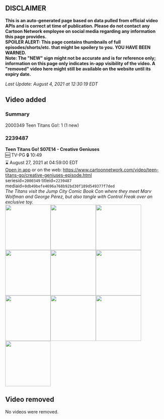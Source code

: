 ## DISCLAIMER
**This is an auto-generated page based on data pulled from official video APIs and is correct at time of publication. Please do not contact any Cartoon Network employee on social media regarding any information this page provides.**  
**SPOILER ALERT: This page contains thumbnails of full episodes/shorts/etc. that might be spoilery to you. YOU HAVE BEEN WARNED.**  
**Note: The "NEW" sign might not be accurate and is for reference only; information on this page only indicates in-app visibility of the video. A "removed" video here might still be available on the website until its expiry date.**  

_Last Update: August 4, 2021 at 12:30:19 EDT_
## Video added
### Summary
2000349 Teen Titans Go!: 1 (1 new)  
### 2239487
**Teen Titans Go! S07E14 - Creative Geniuses**  
🆕 TV-PG 🔒 10:49  
⌛ August 27, 2021 at 04:59:00 EDT  
[Open in app](https://cnvideo.sercomkc.org/redirector.html?type=cnapp&seriesid=2000349&titleid=2239487&mediaid=0db49befe4696a768b92bd30f189d549377f7ded) or on the web: https://www.cartoonnetwork.com/video/teen-titans-go/creative-geniuses-episode.html  
seriesid=`2000349` titleid=`2239487` mediaid=`0db49befe4696a768b92bd30f189d549377f7ded`  
_The Titans visit the Jump City Comic Book Con where they meet Marv Wolfman and George Pérez, but also tangle with Control Freak over an exclusive toy._  
<a href="https://s3.amazonaws.com/cartoonorchestrator/2239487_001_1280x720.jpg"><img src="https://s3.amazonaws.com/cartoonorchestrator/2239487_001_640x360.jpg" height="144px" /></a><a href="https://s3.amazonaws.com/cartoonorchestrator/2239487_002_1280x720.jpg"><img src="https://s3.amazonaws.com/cartoonorchestrator/2239487_002_640x360.jpg" height="144px" /></a><a href="https://s3.amazonaws.com/cartoonorchestrator/2239487_003_1280x720.jpg"><img src="https://s3.amazonaws.com/cartoonorchestrator/2239487_003_640x360.jpg" height="144px" /></a><a href="https://s3.amazonaws.com/cartoonorchestrator/2239487_004_1280x720.jpg"><img src="https://s3.amazonaws.com/cartoonorchestrator/2239487_004_640x360.jpg" height="144px" /></a><a href="https://s3.amazonaws.com/cartoonorchestrator/2239487_005_1280x720.jpg"><img src="https://s3.amazonaws.com/cartoonorchestrator/2239487_005_640x360.jpg" height="144px" /></a><a href="https://s3.amazonaws.com/cartoonorchestrator/2239487_006_1280x720.jpg"><img src="https://s3.amazonaws.com/cartoonorchestrator/2239487_006_640x360.jpg" height="144px" /></a><a href="https://s3.amazonaws.com/cartoonorchestrator/2239487_007_1280x720.jpg"><img src="https://s3.amazonaws.com/cartoonorchestrator/2239487_007_640x360.jpg" height="144px" /></a><a href="https://s3.amazonaws.com/cartoonorchestrator/2239487_008_1280x720.jpg"><img src="https://s3.amazonaws.com/cartoonorchestrator/2239487_008_640x360.jpg" height="144px" /></a><a href="https://s3.amazonaws.com/cartoonorchestrator/2239487_009_1280x720.jpg"><img src="https://s3.amazonaws.com/cartoonorchestrator/2239487_009_640x360.jpg" height="144px" /></a><a href="https://s3.amazonaws.com/cartoonorchestrator/2239487_010_1280x720.jpg"><img src="https://s3.amazonaws.com/cartoonorchestrator/2239487_010_640x360.jpg" height="144px" /></a>
## Video removed
No videos were removed.  
